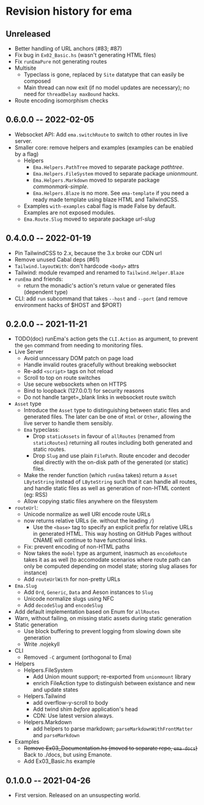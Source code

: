 # Revision history for ema

## Unreleased

- Better handling of URL anchors (#83; #87)
- Fix bug in `Ex02_Basic.hs` (wasn't generating HTML files)
- Fix `runEmaPure` not generating routes
- Multisite
  - Typeclass is gone, replaced by `Site` datatype that can easily be composed
  - Main thread can now exit (if no model updates are necessary); no need for `threadDelay maxBound` hacks.
- Route encoding isomorphism checks

## 0.6.0.0 -- 2022-02-05

- Websocket API: Add `ema.switchRoute` to switch to other routes in live server.
- Smaller core: remove helpers and examples (examples can be enabled by a flag)
  - Helpers
    - `Ema.Helpers.PathTree` moved to separate package *pathtree*.
    - `Ema.Helpers.FileSystem` moved to separate package *unionmount*.
    - `Ema.Helpers.Markdown` moved to separate package *commonmark-simple*.
    - `Ema.Helpers.Blaze` is no more. See `ema-template` if you need a ready made template using blaze HTML and TailwindCSS.
  - Examples `with-examples` cabal flag is made False by default. Examples are not exposed modules.
  - `Ema.Route.Slug` moved to separate package *url-slug*

## 0.4.0.0 -- 2022-01-19

- Pin TailwindCSS to 2.x, because the 3.x broke our CDN url
- Remove unused Cabal deps (#61)
- `Tailwind.layoutWith`: don't hardcode `<body>` attrs
- Tailwind: module revamped and renamed to `Tailwind.Helper.Blaze`
- `runEma` and friends: 
  - return the monadic's action's return value or generated files (dependent type)
- CLI: add `run` subcommand that takes `--host` and `--port` (and remove environment hacks of $HOST and $PORT)

## 0.2.0.0 -- 2021-11-21

- TODO(doc) runEma's action gets the `CLI.Action` as argument, to prevent the `gen` command from needing to monitoring files.
- Live Server
  - Avoid unncessary DOM patch on page load
  - Handle invalid routes gracefully without breaking websocket
  - Re-add `<script>` tags on hot reload
  - Scroll to top on route switches
  - Use secure websockets when on HTTPS
  - Bind to loopback (127.0.0.1) for security reasons
  - Do not handle target=_blank links in websocket route switch
- `Asset` type
  - Introduce the `Asset` type to distinguishing between static files and generated files. The later can be one of `Html` or `Other`, allowing the live server to handle them sensibly.
  - `Ema` typeclass: 
    - Drop `staticAssets` in favour of `allRoutes` (renamed from `staticRoutes`) returning all routes including both generated and static routes.
    - Drop `Slug` and use plain `FilePath`. Route encoder and decoder deal directly with the on-disk path of the generated (or static) files.
  - Make the render function (which `runEma` takes) return a `Asset LByteString` instead of `LByteString` such that it can handle all routes, and handle static files as well as generation of non-HTML content (eg: RSS)
  - Allow copying static files anywhere on the filesystem
- `routeUrl`: 
  - Unicode normalize as well URI encode route URLs
  - now returns relative URLs (ie. without the leading `/`)
    - Use the `<base>` tag to specify an explicit prefix for relative URLs in generated HTML. This way hosting on GitHub Pages without CNAME will continue to have functional links.
  - Fix: prevent encoding of non-HTML paths
  - Now takes the `model` type as argument, inasmuch as `encodeRoute` takes it as as well (to accomodate scenarios where route path can only be computed depending on model state; storing slug aliases for instance)
  - Add `routeUrlWith` for non-pretty URLs
- `Ema.Slug`
  - Add `Ord`, `Generic`, `Data` and Aeson instances to `Slug`
  - Unicode normalize slugs using NFC
  - Add `decodeSlug` and `encodeSlug`
- Add default implementation based on Enum for `allRoutes`
- Warn, without failing, on missing static assets during static generation
- Static generation
  - Use block buffering to prevent logging from slowing down site generation
  - Write .nojekyll
- CLI
  - Removed `-C` argument (orthogonal to Ema)
- Helpers
  - Helpers.FileSystem
    - Add Union mount support; re-exported from `unionmount` library
    - enrich FileAction type to distinguish between existance and new and update states
  - Helpers.Tailwind
    - add overflow-y-scroll to body
    - Add twind shim *before* application's head
    - CDN: Use latest version always.
  - Helpers.Markdown
    - add helpers to parse markdown; `parseMarkdownWithFrontMatter` and `parseMarkdown`
- Examples
  - ~~Remove Ex03_Documentation.hs (moved to separate repo, `ema-docs`)~~ Back to ./docs, but using Emanote.
  - Add Ex03_Basic.hs example

## 0.1.0.0 -- 2021-04-26

* First version. Released on an unsuspecting world.

